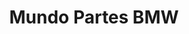 ---
title: "Mundo Partes BMW"
url: /barrios-unidos/mundo-partes-bmw/
shop: piezas de automóviles
---